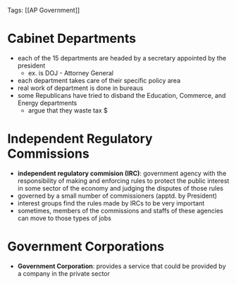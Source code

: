 Tags: [[AP Government]]

# Cabinet Departments
- each of the 15 departments are headed by a secretary appointed by the president
	- ex. is DOJ - Attorney General
- each department takes care of their specific policy area
- real work of department is done in bureaus
- some Republicans have tried to disband the Education, Commerce, and Energy departments
	- argue that they waste tax $

# Independent Regulatory Commissions
- **independent regulatory commision (IRC)**: government agency with the responsibility of making and enforcing rules to protect the public interest in some sector of the economy and judging the disputes of those rules
- governed by a small number of commissioners (apptd. by President)
- interest groups find the rules made by IRCs to be very important
- sometimes, members of the commissions and staffs of these agencies can move to those types of jobs

# Government Corporations
- **Government Corporation**: provides a service that could be provided by a company in the private sector 